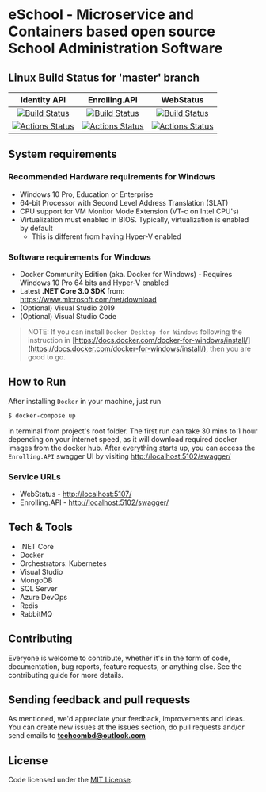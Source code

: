 # eSchool - Microservice and Containers based open source School Administration Software

## Linux Build Status for 'master' branch

|                                                                                                    Identity API                                                                                                    |                                                                                                    Enrolling.API                                                                                                    |                                                                                                      WebStatus                                                                                                      |
| :----------------------------------------------------------------------------------------------------------------------------------------------------------------------------------------------------------------: | :-----------------------------------------------------------------------------------------------------------------------------------------------------------------------------------------------------------------: | :-----------------------------------------------------------------------------------------------------------------------------------------------------------------------------------------------------------------: |
| [![Build Status](https://dev.azure.com/OpenCodeFoundation/eSchool/_apis/build/status/identity?branchName=master)](https://dev.azure.com/OpenCodeFoundation/eSchool/_build/latest?definitionId=1&branchName=master) | [![Build Status](https://dev.azure.com/OpenCodeFoundation/eSchool/_apis/build/status/Enrolling?branchName=master)](https://dev.azure.com/OpenCodeFoundation/eSchool/_build/latest?definitionId=4&branchName=master) | [![Build Status](https://dev.azure.com/OpenCodeFoundation/eSchool/_apis/build/status/WebStatus?branchName=master)](https://dev.azure.com/OpenCodeFoundation/eSchool/_build/latest?definitionId=5&branchName=master) |
|                             [![Actions Status](https://github.com/OpenCodeFoundation/eSchool/workflows/Identity.API/badge.svg)](https://github.com/OpenCodeFoundation/eSchool/actions)                             |                             [![Actions Status](https://github.com/OpenCodeFoundation/eSchool/workflows/Enrolling.API/badge.svg)](https://github.com/OpenCodeFoundation/eSchool/actions)                             |                               [![Actions Status](https://github.com/OpenCodeFoundation/eSchool/workflows/WebStatus/badge.svg)](https://github.com/OpenCodeFoundation/eSchool/actions)                               |

## System requirements
### Recommended Hardware requirements for Windows

- Windows 10 Pro, Education or Enterprise
- 64-bit Processor with Second Level Address Translation (SLAT)
- CPU support for VM Monitor Mode Extension (VT-c on Intel CPU's)
- Virtualization must enabled in BIOS. Typically, virtualization is enabled by default
  - This is different from having Hyper-V enabled

### Software requirements for Windows

- Docker Community Edition (aka. Docker for Windows) - Requires Windows 10 Pro 64 bits and Hyper-V enabled
- Latest **.NET Core 3.0 SDK** from: https://www.microsoft.com/net/download
- (Optional) Visual Studio 2019
- (Optional) Visual Studio Code

> NOTE: If you can install `Docker Desktop for Windows` following the instruction in [https://docs.docker.com/docker-for-windows/install/](https://docs.docker.com/docker-for-windows/install/), then you are good to go.

## How to Run

After installing `Docker` in your machine, just run

```bash
$ docker-compose up
```

in terminal from project's root folder. The first run can take 30 mins to 1 hour depending on your internet speed, as it will download required docker images from the docker hub. After everything starts up, you can access the `Enrolling.API` swagger UI by visiting [http://localhost:5102/swagger/](http://localhost:5102/swagger/)

### Service URLs
* WebStatus - [http://localhost:5107/](http://localhost:5107/)
* Enrolling.API - [http://localhost:5102/swagger/](http://localhost:5102/swagger/)


## Tech & Tools
- .NET Core
- Docker
- Orchestrators: Kubernetes
- Visual Studio
- MongoDB
- SQL Server
- Azure DevOps
- Redis
- RabbitMQ

## Contributing
Everyone is welcome to contribute, whether it's in the form of code, documentation, bug reports, feature requests, or anything else. See the contributing guide for more details.

## Sending feedback and pull requests
As mentioned, we'd appreciate your feedback, improvements and ideas.
You can create new issues at the issues section, do pull requests and/or send emails to **techcombd@outlook.com**

## License
Code licensed under the [MIT License](https://github.com/OpenCodeFoundation/eSchool/blob/master/LICENSE).